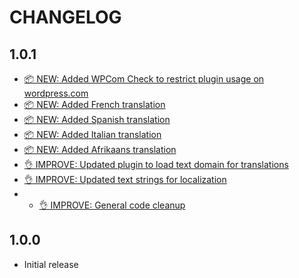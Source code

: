 # CHANGELOG

## 1.0.1

* [📦 NEW: Added WPCom Check to restrict plugin usage on wordpress.com](https://github.com/robertdevore/brands-for-woocommerce/commit/727f134169bfe79d616a697d11a3d142ca406bae)
* [📦 NEW: Added French translation](https://github.com/robertdevore/brands-for-woocommerce/commit/dc2221cdcf2967f0a2fe432788b2026552a7980f)
* [📦 NEW: Added Spanish translation](https://github.com/robertdevore/brands-for-woocommerce/commit/7a4778913032d03361b147745564ec5f6ae1d805)
* [📦 NEW: Added Italian translation](https://github.com/robertdevore/brands-for-woocommerce/commit/6f9558eddc208c708dcbcb15f8ce1688b7044b5a)
* [📦 NEW: Added Afrikaans translation](https://github.com/robertdevore/brands-for-woocommerce/commit/d75ac62c50c3489a80cac84d80391a7fc0be77c3)
* [👌 IMPROVE: Updated plugin to load text domain for translations](https://github.com/robertdevore/brands-for-woocommerce/commit/93ff03ba62b7eab58cb002b567c67797d9e8a6fd)
* [👌 IMPROVE: Updated text strings for localization](https://github.com/robertdevore/brands-for-woocommerce/commit/b752fc5cdb7008921d2155de5a7bfec5479536ec)
* * [👌 IMPROVE: General code cleanup](https://github.com/robertdevore/brands-for-woocommerce/commit/cf0cfff7799eb1c90f186f55cd5d5529c8e4bc8d)

## 1.0.0

*   Initial release